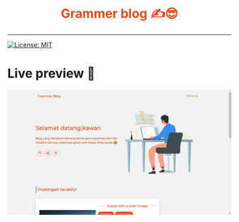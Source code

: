 <font color="#E64A19"><h1 align="center">Grammer blog ✍😎</h1></font>
<hr>

[![License: MIT](https://img.shields.io/badge/License-MIT-yellow.svg)](https://raw.githubusercontent.com/satyawikananda/grammer-blog/master/LICENSE?token=AH44ZFA2LFCUSQ2P2DOYYKS7L6QWQ)

# Live preview 👀

<div align="center">
    <img src="./screenshot/1.jpg" align="center" width="600px">
</div>

